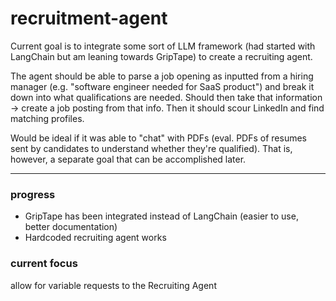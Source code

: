 # recruitment-agent
Current goal is to integrate some sort of LLM framework (had started with LangChain but am leaning towards GripTape) to create a recruiting agent. 

The agent should be able to parse a job opening as inputted from a hiring manager (e.g. "software engineer needed for SaaS product") and break it down into what qualifications are needed. Should then take that information -> create a job posting from that info. Then it should scour LinkedIn and find matching profiles. 

Would be ideal if it was able to "chat" with PDFs (eval. PDFs of resumes sent by candidates to understand whether they're qualified). That is, however, a separate goal that can be accomplished later. 


---- 
### progress
* GripTape has been integrated instead of LangChain (easier to use, better documentation)
* Hardcoded recruiting agent works

### current focus
allow for variable requests to the Recruiting Agent
